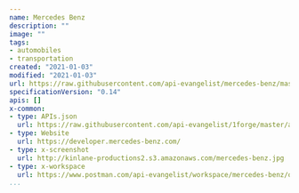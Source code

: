 ```yaml
---
name: Mercedes Benz
description: ""
image: ""
tags:
- automobiles
- transportation
created: "2021-01-03"
modified: "2021-01-03"
url: https://raw.githubusercontent.com/api-evangelist/mercedes-benz/master/apis.json
specificationVersion: "0.14"
apis: []
x-common:
- type: APIs.json
  url: https://raw.githubusercontent.com/api-evangelist/1forge/master/apis.json
- type: Website
  url: https://developer.mercedes-benz.com/
- type: x-screenshot
  url: http://kinlane-productions2.s3.amazonaws.com/mercedes-benz.jpg
- type: x-workspace
  url: https://www.postman.com/api-evangelist/workspace/mercedes-benz/overview
...
```

